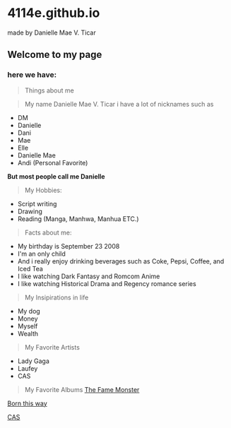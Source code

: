 # 4114e.github.io

made by Danielle Mae V. Ticar

## Welcome to my page
### here we have: 
> Things about me 

> My name Danielle Mae V. Ticar i have a lot of nicknames such as
- DM
- Danielle
- Dani
- Mae
- Elle
- Danielle Mae
- Andi (Personal Favorite)

**But most people call me Danielle**

 > My Hobbies:
 - Script writing 
 - Drawing 
 - Reading (Manga, Manhwa, Manhua ETC.) 
 
 > Facts about me: 
 - My birthday is September 23 2008
 - I'm an only child
 - And i really enjoy drinking beverages such as Coke, Pepsi, Coffee, and Iced Tea
 - I like watching Dark Fantasy and Romcom Anime
 - I like watching Historical Drama and Regency romance series
 > My Insipirations in life
 - My dog
 - Money
 - Myself
 - Wealth
> My Favorite Artists
- Lady Gaga
- Laufey 
- CAS

> My Favorite Albums
[The Fame Monster](https://open.spotify.com/album/1qwlxZTNLe1jq3b0iidlue?si=NxrSuK8TTruiAJ_xoqG3AQ)


[Born this way](https://open.spotify.com/album/6LY3AerY6KNGOPsNPL63Kk?si=S1cHO4vpS5KrHmo8QS5Jdg)


[CAS](htps://open.spotify.com/album/6LY3AerY6KNGOPsNPL63Kk?si=S1cHO4vpS5KrHmo8QS5Jdg)
 
 
